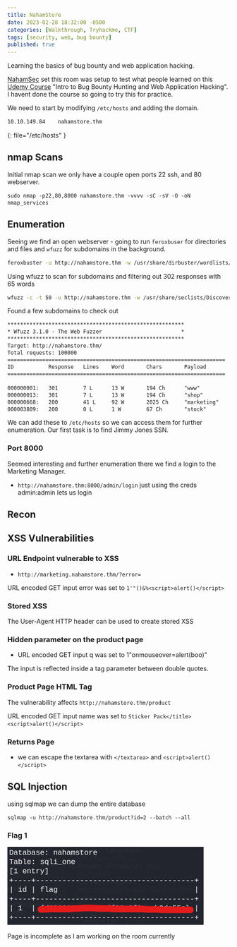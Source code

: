 ```yaml
---
title: NahamStore
date: 2023-02-28 18:32:00 -0500
categories: [Walkthrough, Tryhackme, CTF]
tags: [security, web, bug bounty]
published: true
---
```


Learning the basics of bug bounty and web application hacking.

[NahamSec](https://twitter.com/nahamsec) set this room was setup to test what people learned on this [Udemy Course](http://bugbounty.nahamsec.training/) "Intro to Bug Bounty Hunting and Web Application Hacking". I havent done the course so going to try this for practice.

We need to start by modifying `/etc/hosts` and adding the domain.

```bash 
10.10.149.84    nahamstore.thm
```
{: file="/etc/hosts" }


## nmap Scans

Initial nmap scan we only have a couple open ports 22 ssh, and 80 webserver.

```shell
sudo nmap -p22,80,8000 nahamstore.thm -vvvv -sC -sV -O -oN nmap_services
```

## Enumeration

Seeing we find an open webserver - going to run `feroxbuser` for directories and files and `wfuzz` for subdomains in the background.

```bash
feroxbuster -u http://nahamstore.thm -w /usr/share/dirbuster/wordlists/directory-list-2.3-medium.txt -txt,php
```

Using wfuzz to scan for subdomains and filtering out 302 responses with 65 words

```bash
wfuzz -c -t 50 -u http://nahamstore.thm -w /usr/share/seclists/Discovery/DNS/bitquark-subdomains-top100000.txt -H "Host: FUZZ.nahamstore.thm" --hc 302 --hw 65
```

Found a few subdomains to check out

```shell
********************************************************
* Wfuzz 3.1.0 - The Web Fuzzer                         *
********************************************************
Target: http://nahamstore.thm/
Total requests: 100000
=====================================================================
ID           Response   Lines    Word       Chars       Payload   
=====================================================================

000000001:   301        7 L      13 W       194 Ch      "www" 
000000013:   301        7 L      13 W       194 Ch      "shop"  
000000668:   200        41 L     92 W       2025 Ch     "marketing"  
000003809:   200        0 L      1 W        67 Ch       "stock"   
```

We can add these to `/etc/hosts` so we can access them for further enumeration. Our first task is to find Jimmy Jones SSN.

### Port 8000 

Seemed interesting and further enumeration there we find a login to the Marketing Manager.

- `http://nahamstore.thm:8000/admin/login` just using the creds admin:admin lets us login

## Recon




## XSS Vulnerabilities

### URL Endpoint vulnerable to XSS

- `http://marketing.nahamstore.thm/?error=`

URL encoded GET input error was set to `1'"()&%<script>alert()</script>`

### Stored XSS

The User-Agent HTTP header can be used to create stored XSS

### Hidden parameter on the product page

- URL encoded GET input q was set to 1"onmouseover=alert(boo)"

The input is reflected inside a tag parameter between double quotes. 

### Product Page HTML Tag

The vulnerability affects `http://nahamstore.thm/product` 

URL encoded GET input name was set to `Sticker Pack</title><script>alert()</script>`

### Returns Page

- we can escape the textarea with `</textarea>` and `<script>alert()</script>`



## SQL Injection

using sqlmap we can dump the entire database

```shell
sqlmap -u http://nahamstore.thm/product?id=2 --batch --all
```

### Flag 1

![Flag 1](/assets/nahamstore01.png)




Page is incomplete as I am working on the room currently


